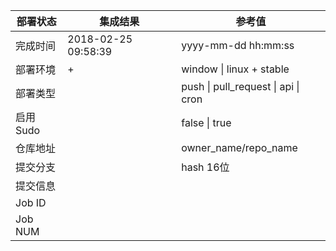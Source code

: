 部署状态 | 集成结果 | 参考值
---|---|---
完成时间 | 2018-02-25 09:58:39 | yyyy-mm-dd hh:mm:ss
部署环境 |  +  | window \| linux + stable
部署类型 |  | push \| pull_request \| api \| cron
启用Sudo |  | false \| true
仓库地址 |  | owner_name/repo_name
提交分支 |  | hash 16位
提交信息 |  |
Job ID   |  | 
Job NUM  |  | 
